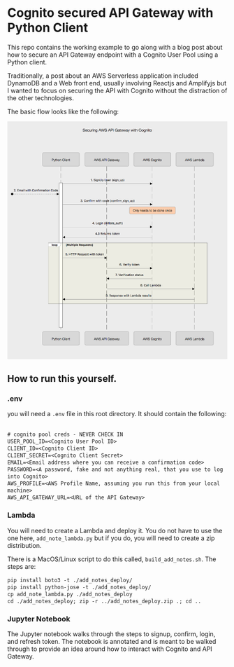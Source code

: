 # Cognito secured API Gateway with Python Client

This repo contains the working example to go along with a blog post about how to secure an API Gateway endpoint with a Cognito User Pool using a Python client.

Traditionally, a post about an AWS Serverless application included DynamoDB and a Web front end, usually involving Reactjs and Amplifyjs but I wanted to focus on securing the API with Cognito without the distraction of the other technologies.

The basic flow looks like the following:

![Basic Message Flow](docs/client_seq_diagram.png)


## How to run this yourself.

### .env

you will need a ```.env``` file in this root directory.  It should contain the following:

```text

# cognito pool creds - NEVER CHECK IN
USER_POOL_ID=<Cognito User Pool ID>
CLIENT_ID=<Cognito Client ID>
CLIENT_SECRET=<Cognito Client Secret>
EMAIL=<Email address where you can receive a confirmation code>
PASSWORD=<A password, fake and not anything real, that you use to log into Cognito>
AWS_PROFILE=<AWS Profile Name, assuming you run this from your local machine>
AWS_API_GATEWAY_URL=<URL of the API Gateway>

```

### Lambda
You will need to create a Lambda and deploy it.  You do not have to use the one here, ```add_note_lambda.py``` but if you do, you will need to create a zip distribution.

There is a MacOS/Linux script to do this called, ```build_add_notes.sh```.  The steps are:

```text
pip install boto3 -t ./add_notes_deploy/
pip install python-jose -t ./add_notes_deploy/
cp add_note_lambda.py ./add_notes_deploy
cd ./add_notes_deploy; zip -r ../add_notes_deploy.zip .; cd ..
```

### Jupyter Notebook

The Jupyter notebook walks through the steps to signup, confirm, login, and refresh token.  The notebook is annotated and is meant to be walked through to provide an idea around how to interact with Cognito and API Gateway.

